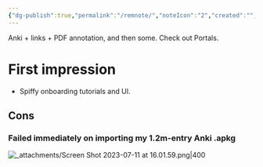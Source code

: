 ```yaml
---
{"dg-publish":true,"permalink":"/remnote/","noteIcon":"2","created":"","updated":""}
---
```


Anki + links + PDF annotation, and then some. Check out Portals.

# First impression
- Spiffy onboarding tutorials and UI.

## Cons

### Failed immediately on importing my 1.2m-entry Anki .apkg


![_attachments/Screen Shot 2023-07-11 at 16.01.59.png|400](/img/user/_attachments/Screen%20Shot%202023-07-11%20at%2016.01.59.png)